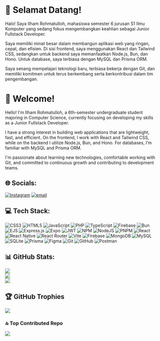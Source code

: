 # 👋 Selamat Datang!
Halo! Saya Ilham Rohmatulloh, mahasiswa semester 6 jurusan S1 Ilmu Komputer yang sedang fokus mengembangkan keahlian sebagai Junior Fullstack Developer.

Saya memiliki minat besar dalam membangun aplikasi web yang ringan, cepat, dan efisien. Di sisi frontend, saya menggunakan React dan Tailwind CSS, sedangkan untuk backend saya memanfaatkan Node.js, Bun, dan Hono. Untuk database, saya terbiasa dengan MySQL dan Prisma ORM.

Saya senang mempelajari teknologi baru, terbiasa bekerja dengan Git, dan memiliki komitmen untuk terus berkembang serta berkontribusi dalam tim pengembangan.

# 👋 Welcome!
Hello! I'm Ilham Rohmatulloh, a 6th-semester undergraduate student majoring in Computer Science, currently focusing on developing my skills as a Junior Fullstack Developer.

I have a strong interest in building web applications that are lightweight, fast, and efficient. On the frontend, I work with React and Tailwind CSS, while on the backend I utilize Node.js, Bun, and Hono. For databases, I’m familiar with MySQL and Prisma ORM.

I'm passionate about learning new technologies, comfortable working with Git, and committed to continuous growth and contributing to development teams.


## 🌐 Socials:
[![Instagram](https://img.shields.io/badge/Instagram-%23E4405F.svg?logo=Instagram&logoColor=white)](https://instagram.com/iiaammr_) [![email](https://img.shields.io/badge/Email-D14836?logo=gmail&logoColor=white)](mailto:ilhamrohmatulloh2019bm@gmail.com) 

## 💻 Tech Stack:
![CSS3](https://img.shields.io/badge/css3-%231572B6.svg?style=for-the-badge&logo=css3&logoColor=white) ![HTML5](https://img.shields.io/badge/html5-%23E34F26.svg?style=for-the-badge&logo=html5&logoColor=white) ![JavaScript](https://img.shields.io/badge/javascript-%23323330.svg?style=for-the-badge&logo=javascript&logoColor=%23F7DF1E) ![PHP](https://img.shields.io/badge/php-%23777BB4.svg?style=for-the-badge&logo=php&logoColor=white) ![TypeScript](https://img.shields.io/badge/typescript-%23007ACC.svg?style=for-the-badge&logo=typescript&logoColor=white) ![Firebase](https://img.shields.io/badge/firebase-%23039BE5.svg?style=for-the-badge&logo=firebase) ![Bun](https://img.shields.io/badge/Bun-%23000000.svg?style=for-the-badge&logo=bun&logoColor=white) ![EJS](https://img.shields.io/badge/ejs-%23B4CA65.svg?style=for-the-badge&logo=ejs&logoColor=black) ![Express.js](https://img.shields.io/badge/express.js-%23404d59.svg?style=for-the-badge&logo=express&logoColor=%2361DAFB) ![Expo](https://img.shields.io/badge/expo-1C1E24?style=for-the-badge&logo=expo&logoColor=#D04A37) ![JWT](https://img.shields.io/badge/JWT-black?style=for-the-badge&logo=JSON%20web%20tokens) ![NPM](https://img.shields.io/badge/NPM-%23CB3837.svg?style=for-the-badge&logo=npm&logoColor=white) ![NodeJS](https://img.shields.io/badge/node.js-6DA55F?style=for-the-badge&logo=node.js&logoColor=white) ![PNPM](https://img.shields.io/badge/pnpm-%234a4a4a.svg?style=for-the-badge&logo=pnpm&logoColor=f69220) ![React](https://img.shields.io/badge/react-%2320232a.svg?style=for-the-badge&logo=react&logoColor=%2361DAFB) ![React Native](https://img.shields.io/badge/react_native-%2320232a.svg?style=for-the-badge&logo=react&logoColor=%2361DAFB) ![React Router](https://img.shields.io/badge/React_Router-CA4245?style=for-the-badge&logo=react-router&logoColor=white) ![Vite](https://img.shields.io/badge/vite-%23646CFF.svg?style=for-the-badge&logo=vite&logoColor=white) ![Firebase](https://img.shields.io/badge/firebase-a08021?style=for-the-badge&logo=firebase&logoColor=ffcd34) ![MongoDB](https://img.shields.io/badge/MongoDB-%234ea94b.svg?style=for-the-badge&logo=mongodb&logoColor=white) ![MySQL](https://img.shields.io/badge/mysql-4479A1.svg?style=for-the-badge&logo=mysql&logoColor=white) ![SQLite](https://img.shields.io/badge/sqlite-%2307405e.svg?style=for-the-badge&logo=sqlite&logoColor=white) ![Prisma](https://img.shields.io/badge/Prisma-3982CE?style=for-the-badge&logo=Prisma&logoColor=white) ![Figma](https://img.shields.io/badge/figma-%23F24E1E.svg?style=for-the-badge&logo=figma&logoColor=white) ![Git](https://img.shields.io/badge/git-%23F05033.svg?style=for-the-badge&logo=git&logoColor=white) ![GitHub](https://img.shields.io/badge/github-%23121011.svg?style=for-the-badge&logo=github&logoColor=white) ![Postman](https://img.shields.io/badge/Postman-FF6C37?style=for-the-badge&logo=postman&logoColor=white)
## 📊 GitHub Stats:
![](https://github-readme-stats.vercel.app/api?username=ilhamSkyOf19&theme=neon&hide_border=false&include_all_commits=false&count_private=false)<br/>
![](https://nirzak-streak-stats.vercel.app/?user=ilhamSkyOf19&theme=neon&hide_border=false)<br/>
![](https://github-readme-stats.vercel.app/api/top-langs/?username=ilhamSkyOf19&theme=neon&hide_border=false&include_all_commits=false&count_private=false&layout=compact)

## 🏆 GitHub Trophies
![](https://github-profile-trophy.vercel.app/?username=ilhamSkyOf19&theme=gruvbox&no-frame=true&no-bg=true&margin-w=4)

### 🔝 Top Contributed Repo
![](https://github-contributor-stats.vercel.app/api?username=ilhamSkyOf19&limit=5&theme=dark&combine_all_yearly_contributions=true)

<!-- Proudly created with GPRM ( https://gprm.itsvg.in ) -->